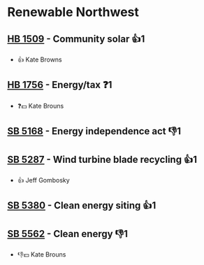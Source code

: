# Renewable Northwest

## [HB 1509](/bill/2023-24/hb/1509/) - Community solar 👍1  
* 👍 Kate Browns

## [HB 1756](/bill/2023-24/hb/1756/) - Energy/tax   ❓1
* ❓💵 Kate Brouns

## [SB 5168](/bill/2023-24/sb/5168/) - Energy independence act  👎1 

## [SB 5287](/bill/2023-24/sb/5287/) - Wind turbine blade recycling 👍1  
* 👍 Jeff Gombosky

## [SB 5380](/bill/2023-24/sb/5380/) - Clean energy siting 👍1  

## [SB 5562](/bill/2023-24/sb/5562/) - Clean energy  👎1 
* 👎💵 Kate Brouns